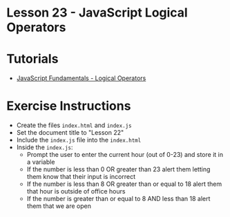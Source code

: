 # Lesson 23 - JavaScript Logical Operators

# Tutorials

- [JavaScript Fundamentals - Logical Operators](https://javascript.info/logical-operators)

# Exercise Instructions

- Create the files `index.html` and `index.js`
- Set the document title to "Lesson 22"
- Include the `index.js` file into the `index.html`
- Inside the `index.js`:
  - Prompt the user to enter the current hour (out of 0-23) and store it in a variable
  - If the number is less than 0 OR greater than 23 alert them letting them know that their input is incorrect
  - If the number is less than 8 OR greater than or equal to 18 alert them that hour is outside of office hours
  - If the number is greater than or equal to 8 AND less than 18 alert them that we are open